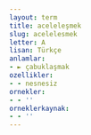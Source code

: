 ```yaml
---
layout: term
title: aceleleşmek
slug: acelelesmek
letter: A
lisan: Türkçe
anlamlar:
- ► çabuklaşmak
ozellikler:
- - nesnesiz
ornekler:
- - ''
orneklerkaynak:
- - ''
---
```

